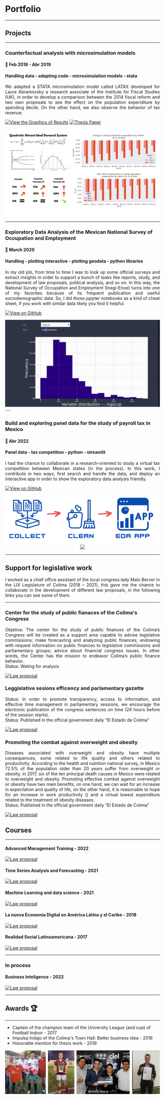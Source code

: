# Portfolio
---
## Projects
---
### Counterfactual analysis with microsimulation models
#### 📅 Feb 2018 - Abr 2019
#### Handling data - adapting code - microsimulation models - stata

<div align = "justify">We adapted a STATA microsimulation model called LATAX developed for Laura Abramovsky a research associate of the Institute for Fiscal Studies (UK), in order to develop a comparison between the 2014 fiscal reform and two own proposals to see the effect on the population expenditure by spending decile. On the other hand, we also observe the behavior of tax revenue.</div>

[![View the Graphics of Results](https://img.shields.io/badge/GitHub-View_on_GitHub-blue?logo=GitHub)](https://github.com/HugoArellano/testing_enoe) 
[![Thesis Paper](https://img.shields.io/badge/PDF-Thesis_Paper-red?logo=adobe-acrobat-reader&logoColor=white)](pdf/microsimulacion_contrafactual_2014.pdf.pdf) 
<center><img src="images/microsimulation_thesis.png"/></center>

---
### Exploratory Data Analysis of the Mexican National Survey of Occupation and Employment
#### 📅 March 2020
#### Handling - plotting interactive - plotting geodata - python libraries

<div align = "justify">In my old job, from time to time I was to look up some official surveys and extract insights in order to support a bunch of tasks like reports, study, and development of law proposals, political analysis, and so on. In this way, the National Survey of Occupation and Employment (Inegi-Enoe) turns into one of my favorites because of its frequent publication and useful sociodemographic data. So, I did those jupyter notebooks as a kind of cheat sheet, if you work with similar data likely you find it helpful.</div>

[![View on GitHub](https://img.shields.io/badge/GitHub-View_on_GitHub-blue?logo=GitHub)](https://github.com/HugoArellano/testing_enoe)
<center><img src="images/enoe_view.gif"/></center>
---

### Build and exploring panel data for the study of payroll tax in Mexico
#### 📅 Abr 2022
#### Panel data - tax competition - python - streamlit

<div align = "justify">I had the chance to collaborate in a research-oriented to study a virtual tax competition between Mexican states (in the process). In this work, I contribute in two ways, first search and handle the data, and deploy an interactive app in order to show the exploratory data analysis friendly.</div>

[![View on GitHub](https://img.shields.io/badge/GitHub-View_on_GitHub-blue?logo=GitHub)](https://github.com/HugoArellano/mexican_payroll_tax)
<center><img src="images/prev_app.png"/></center>
<center><img src="images/streamlit_app.gif"/></center>

---

## Support for legislative work

<div align = "justify">I worked as a chief office assistant of the local congress lady Malú Berver in the LIX Legislature of Colima (2018 – 2021), this gave me the chance to collaborate in the development of different law proposals, in the following links you can see some of them.</div>

---

### Center for the study of public fianaces of the Colima's Congress
<div align = "justify"> Objetive: The center for the study of public finances of the Colima’s Congress will be created as a support area capable to advise legislative commissions; make forecasting and analyzing public finances; endowing with request information on public finances to legislative commissions and parliamentary groups; advice about financial congress issues. In other words, the Center has the mission to endeavor Colima’s public finance behavior.</div>

<div align = "justify">Status: Wating for analysis</div>

[![Law proposal](https://img.shields.io/badge/PDF-Law_Proposal-red?logo=adobe-acrobat-reader&logoColor=white)](https://www.congresocol.gob.mx/web/Sistema/uploads/Iniciativas/INIC%20REF%20DIP%20MALU.pdf)

### Leggislative sesions efficency and parlamentary gazette

<div align = "justify">Status: In order to promote transparency, access to information, and effective time management in parliamentary sessions, we encourage the electronic publication of the congress sentences on time (24 hours before of the session starts).</div>

<div align = "justify">Status: Published in the official government daily “El Estado de Colima”</div>

[![Law proposal](https://img.shields.io/badge/PDF-Law_Proposal-red?logo=adobe-acrobat-reader&logoColor=white)](https://www.congresocol.gob.mx/web/Sistema/uploads/Iniciativas/refLeyOrg%C3%A1nicaPoderLegislativoDipMalu001.pdf)

### Promoting the combat against overweight and obesity

<div align = "justify">Diseases associated with overweight and obesity have multiple consequences, some related to life quality and others related to productivity. According to the health and nutrition national survey, in Mexico 72.5% of the population older than 20 years suffer from overweight or obesity, in 2017, six of the ten principal death causes in Mexico were related to overweight and obesity. Promoting effective combat against overweight or obesity have two main benefits, on one hand, we can wait for an increase in expectation and quality of life, on the other hand, it is reasonable to hope for an increase in work productivity () and a virtual lowest expenditure related to the treatment of obesity diseases.</div>

<div align = "justify">Status: Published in the official government daily “El Estado de Colima”</div>

[![Law proposal](https://img.shields.io/badge/PDF-Law_Proposal-red?logo=adobe-acrobat-reader&logoColor=white)](https://www.congresocol.gob.mx/web/Sistema/uploads/Iniciativas/INIC%20DIP%20MALU,%20REF%20LEY%20DE%20SALUD001.pdf)


## Courses
---
#### Advanced Management Training - 2022
[![Law proposal](https://img.shields.io/badge/PDF-Course_Certification-blue?logo=adobe-acrobat-reader&logoColor=white)](https://drive.google.com/file/d/1Q7GiWX-XuVlaQZ7LcnA5gWVj5BWJdHE9/view)

#### Time Series Analysis and Forecasting - 2021
[![Law proposal](https://img.shields.io/badge/PDF-Course_Certification-blue?logo=adobe-acrobat-reader&logoColor=white)](pdf/bac2018.pdf)

#### Machine Learning and data science - 2021
[![Law proposal](https://img.shields.io/badge/PDF-Course_Certification-blue?logo=adobe-acrobat-reader&logoColor=white)](https://www.udemy.com/certificate/UC-b21ee7d0-8992-497b-a6ad-6d4812ea0a09/)

#### La nueva Economía Digital en América Látina y el Caribe - 2018
[![Law proposal](https://img.shields.io/badge/PDF-Course_Certification-blue?logo=adobe-acrobat-reader&logoColor=white)](https://courses.edx.org/certificates/f28ab7f5c2144ffe8c536a5f8c7415a9)

#### Realidad Social Latinoamericana - 2017
[![Law proposal](https://img.shields.io/badge/PDF-Course_Certification-blue?logo=adobe-acrobat-reader&logoColor=white)](https://studio.edx.org/asset-v1:IDBx+IDB15x+2T2017+type@asset+block@Constancia_n%C3%BAmero_de_horas_curso_IDB15x.pdf)

--- 

### In process 

#### Business Inteligence - 2022
[![Law proposal](https://img.shields.io/badge/PDF-Course_Certification-blue?logo=adobe-acrobat-reader&logoColor=white)]()

--- 
## Awards 🏆
---
* Captain of the champion team of the University League (and cup) of Football Indoor - 2017
* Impulsa Indajo of the Colima's Town Hall: Better business idea - 2018
* Honorable mention for thesis work - 2019

<center><img src="images/awards.jpeg"/></center>





